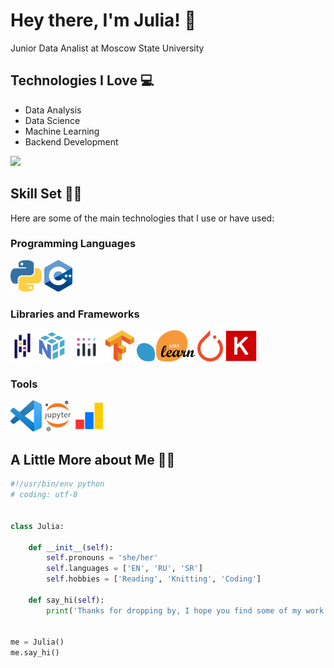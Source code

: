 # Hey there, I'm Julia! 🌷
Junior Data Analist at Moscow State University


## Technologies I Love 💻
* Data Analysis
* Data Science
* Machine Learning
* Backend Development

<a href=""> <img src="https://github-readme-stats-sigma-five.vercel.app/api/top-langs/?username=tulipwrld&theme=light&line_height=40&hide=css&layout=compact"/> </a>


## Skill Set 💪🏻 ##
Here are some of the main technologies that I use or have used:

### Programming Languages
<img title = 'Python' img src = 'https://github.com/tulipwrld/tulipwrld/blob/main/Icons/Python.png' height = '50'/> <img title = 'C++' img src = 'https://github.com/tulipwrld/tulipwrld/blob/main/Icons/C++.png' height = '50'/>

### Libraries and Frameworks
<img title = 'Pandas' img src = 'https://github.com/tulipwrld/tulipwrld/blob/main/Icons/Pandas.png' height = '50'/> <img title = 'Numpy' img src = 'https://github.com/tulipwrld/tulipwrld/blob/main/Icons/Numpy.png' height = '50'/> <img title = 'Plotly' img src = 'https://github.com/tulipwrld/tulipwrld/blob/main/Icons/Plotly.png' height = '50'/> <img title = 'Tensorflow' img src = 'https://github.com/tulipwrld/tulipwrld/blob/main/Icons/Tensorflow.png' height = '50'/> <img title = 'Scikit-Learn' img src = 'https://github.com/tulipwrld/tulipwrld/blob/main/Icons/Scikit-Learn.png' height = '50'/> <img title = 'PyTorch' img src = 'https://github.com/tulipwrld/tulipwrld/blob/main/Icons/PyTorch.png' height = '50'/> <img title = 'Keras' img src = 'https://github.com/tulipwrld/tulipwrld/blob/main/Icons/Keras.png' height = '50'/>

### Tools
<img title = 'VS Code' img src = 'https://github.com/tulipwrld/tulipwrld/blob/main/Icons/VS%20Code.png' height = '50'/> <img title = 'Jupyter Notebook' img src = 'https://github.com/tulipwrld/tulipwrld/blob/main/Icons/Jupyter%20Notebook.png' height = '50'/> <img title = 'Yandex Metrica' img src = 'https://github.com/tulipwrld/tulipwrld/blob/main/Icons/Yandex Metrica.png' height = '50'/> 


## A Little More about Me 👩🏻
```python
#!/usr/bin/env python
# coding: utf-8


class Julia:

    def __init__(self):
        self.pronouns = 'she/her'
        self.languages = ['EN', 'RU', 'SR']
        self.hobbies = ['Reading', 'Knitting', 'Coding']

    def say_hi(self):
        print('Thanks for dropping by, I hope you find some of my work interesting!')


me = Julia()
me.say_hi()
```
